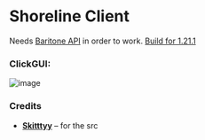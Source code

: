 # Shoreline Client

Needs [Baritone API](https://github.com/cabaletta/baritone/releases/download/v1.11.2/baritone-api-fabric-1.11.2.jar) in order to work.
[Build for 1.21.1](https://github.com/ImLegiitXD/shoreline-client-buildable/releases)

### **ClickGUI:**  
![image](https://github.com/user-attachments/assets/ab74c01c-0181-4c6e-bc3d-00dc76bbd8ff)

### **Credits**  
- **[Skitttyy](https://github.com/Skitttyy/shoreline-client)** – for the src  
